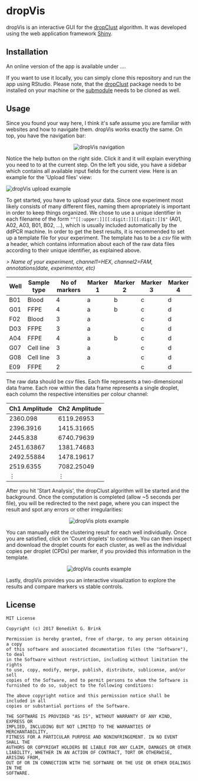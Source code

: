 # dropVis

dropVis is an interactive GUI for the [dropClust](https://github.com/bgbrink/dropClust) algorithm. It was developed using the web application framework [Shiny](https://shiny.rstudio.com/). 

## Installation
An online version of the app is available under ....

If you want to use it locally, you can simply clone this repository and run the app using RStudio. Please note, that the [dropClust](https://github.com/bgbrink/dropClust) package needs to be installed on your machine or the [submodule](https://github.com/blog/2104-working-with-submodules) needs to be cloned as well. 

## Usage
Since you found your way here, I think it's safe assume you are familiar with websites and how to navigate them. dropVis works exactly the same. On top, you have the navigation bar:
<p align="center">
<img 
src="https://user-images.githubusercontent.com/11661112/28871497-149f1f42-7785-11e7-907b-031690c14b81.PNG"  
alt="dropVis navigation">
</p>

Notice the help button on the right side. Click it and it will explain everything you need to to at the current step. On the left you side, you have a sidebar which contains all available input fields for the current view. Here is an example for the 'Upload files' view:
<p align="left">
<img 
src="https://user-images.githubusercontent.com/11661112/28871441-da3a5e70-7784-11e7-93c6-1cfe41dd7880.PNG"  
alt="dropVis upload example">
</p>

To get started, you have to upload your data. Since one experiment most likely consists of many different files, naming them apropriately is important in order to keep things organized. We chose to use a unique identifier in each filename of the form `"^[[:upper:]][[:digit:]][[:digit:]]$"` (A01, A02, A03, B01, B02, ...), which is usually included automatically by the ddPCR machine.
In order to get the best results, it is recommended to set up a template file for your experiment. The template has to be a *csv* file with a header, which contains information about each of the raw data files according to their unique identifier, as explained above. 

*> Name of your experiment, channel1=HEX, channel2=FAM, annotations(date, experimentor, etc)*

Well|Sample type|No of markers|Marker 1|Marker 2|Marker 3|Marker 4
---|---|---|---|---|---|---
B01|Blood|4|a|b|c|d
G01|FFPE|4|a|b|c|d
F02|Blood|3|a||c|d
D03|FFPE|3|a||c|d
A04|FFPE|4|a|b|c|d
G07|Cell line|3|a||c|d
G08|Cell line|3|a||c|d
E09|FFPE|2|||c|d

The raw data should be *csv* files. Each file represents a two-dimensional data frame. Each row within the data frame represents a single droplet, each column the respective intensities per colour channel:

Ch1 Amplitude | Ch2 Amplitude 
--- | --- 
2360.098 |	6119.26953
2396.3916 |	1415.31665
2445.838 |	6740.79639
2451.63867 |	1381.74683
2492.55884 |	1478.19617
2519.6355 |	7082.25049
&#8942; | &#8942;

After you hit 'Start Analysis', the dropClust algorithm will be started and the background. Once the computation is completed (allow ~5 seconds per file), you will be redirected to the next page, where you can inspect the result and spot any errors or other irregularities:
<p align="center">
<img 
src="https://user-images.githubusercontent.com/11661112/28871944-1f21e484-7787-11e7-908f-e932dfa9132a.PNG"  
alt="dropVis plots example">
</p>

You can manually edit the clustering result for each well individually. Once you are satisfied, click on 'Count droplets' to continue. You can then inspect and download the droplet counts for each cluster, as well as the individual copies per droplet (CPDs) per marker, if you provided this information in the template.
<p align="center">
<img 
src="https://user-images.githubusercontent.com/11661112/28872118-0b843494-7788-11e7-9102-f4177999e97d.PNG"  
alt="dropVis counts example">
</p>

Lastly, dropVis provides you an interactive visualization to explore the results and compare markers vs stable controls.


## License

    MIT License

    Copyright (c) 2017 Benedikt G. Brink

    Permission is hereby granted, free of charge, to any person obtaining a copy
    of this software and associated documentation files (the "Software"), to deal
    in the Software without restriction, including without limitation the rights
    to use, copy, modify, merge, publish, distribute, sublicense, and/or sell
    copies of the Software, and to permit persons to whom the Software is
    furnished to do so, subject to the following conditions:

    The above copyright notice and this permission notice shall be included in all
    copies or substantial portions of the Software.

    THE SOFTWARE IS PROVIDED "AS IS", WITHOUT WARRANTY OF ANY KIND, EXPRESS OR
    IMPLIED, INCLUDING BUT NOT LIMITED TO THE WARRANTIES OF MERCHANTABILITY,
    FITNESS FOR A PARTICULAR PURPOSE AND NONINFRINGEMENT. IN NO EVENT SHALL THE
    AUTHORS OR COPYRIGHT HOLDERS BE LIABLE FOR ANY CLAIM, DAMAGES OR OTHER
    LIABILITY, WHETHER IN AN ACTION OF CONTRACT, TORT OR OTHERWISE, ARISING FROM,
    OUT OF OR IN CONNECTION WITH THE SOFTWARE OR THE USE OR OTHER DEALINGS IN THE
    SOFTWARE.
